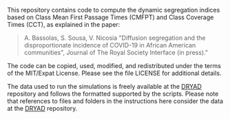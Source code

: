 This repository contains code to compute the dynamic segregation
indices based on Class Mean First Passage Times (CMFPT) and Class
Coverage Times (CCT), as explained in the paper:  

>  A. Bassolas, S. Sousa, V. Nicosia
>  "Diffusion segregation and the disproportionate incidence of
>  COVID-19 in African American communities", Journal of The Royal
>  Society Interface (in press)."

The code can be copied, used, modified, and redistributed under the
terms of the MIT/Expat License. Please see the file LICENSE for
additional details.

The data used to run the simulations is freely available at the
[DRYAD][1] repository and follows the
formatted supported by the scripts. Please note that references
to files and folders in the instructions here consider the data
at the [DRYAD][1] repository.

[1]: https://datadryad.org/stash "DRYAD"
